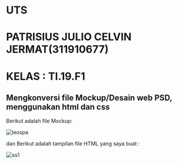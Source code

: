 # UTS

# PATRISIUS JULIO CELVIN JERMAT(311910677)
# KELAS : TI.19.F1

## Mengkonversi file Mockup/Desain web PSD, menggunakan html dan css

Berikut adalah file Mockup:

![leospa](https://user-images.githubusercontent.com/81411450/117499903-1794ed00-afa6-11eb-9c8a-4664f2c04c76.jpg)


dan Berikut adalah tampilan file HTML yang saya buat :

![ss1](https://user-images.githubusercontent.com/81411450/117499988-38f5d900-afa6-11eb-94ad-7d6cb258c2db.png)

